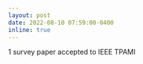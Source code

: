 ```yaml
---
layout: post
date: 2022-08-10 07:59:00-0400
inline: true
---
```


1 survey paper accepted to IEEE TPAMI
